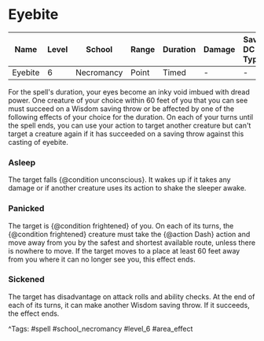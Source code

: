 # Eyebite

| Name | Level | School | Range | Duration | Damage | Save DC & Type |
|------|-------|--------|-------|----------|--------|----------------|
| Eyebite | 6 | Necromancy | Point | Timed | - | - |

For the spell's duration, your eyes become an inky void imbued with dread power. One creature of your choice within 60 feet of you that you can see must succeed on a Wisdom saving throw or be affected by one of the following effects of your choice for the duration. On each of your turns until the spell ends, you can use your action to target another creature but can't target a creature again if it has succeeded on a saving throw against this casting of eyebite.

### Asleep

The target falls {@condition unconscious}. It wakes up if it takes any damage or if another creature uses its action to shake the sleeper awake.

### Panicked

The target is {@condition frightened} of you. On each of its turns, the {@condition frightened} creature must take the {@action Dash} action and move away from you by the safest and shortest available route, unless there is nowhere to move. If the target moves to a place at least 60 feet away from you where it can no longer see you, this effect ends.

### Sickened

The target has disadvantage on attack rolls and ability checks. At the end of each of its turns, it can make another Wisdom saving throw. If it succeeds, the effect ends.

^Tags: #spell #school_necromancy #level_6 #area_effect